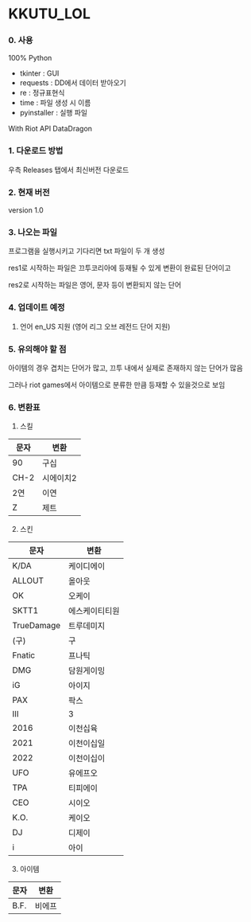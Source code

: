 

# KKUTU_LOL
### 0. 사용
100% Python
- tkinter : GUI
- requests : DD에서 데이터 받아오기
- re : 정규표현식
- time : 파일 생성 시 이름
- pyinstaller : 실행 파일

With Riot API DataDragon


### 1. 다운로드 방법
우측 Releases 탭에서 최신버전 다운로드

### 2. 현재 버전
version 1.0

### 3. 나오는 파일
프로그램을 실행시키고 기다리면 txt 파일이 두 개 생성

res1로 시작하는 파일은 끄투코리아에 등재될 수 있게 변환이 완료된 단어이고

res2로 시작하는 파일은 영어, 문자 등이 변환되지 않는 단어

### 4. 업데이트 예정
1. 언어 en_US 지원 (영어 리그 오브 레전드 단어 지원)

### 5. 유의해야 할 점
아이템의 경우 겹치는 단어가 많고, 끄투 내에서 실제로 존재하지 않는 단어가 많음

그러나 riot games에서 아이템으로 분류한 만큼 등재할 수 있을것으로 보임

### 6.  변환표
1. 스킬

문자 | 변환
-----|-----
90|구십
CH-2|시에이치2
2연|이연
Z|제트

2. 스킨

문자 | 변환
----|----
K/DA|케이디에이
ALLOUT|올아웃
OK|오케이
SKTT1|에스케이티티원
TrueDamage|트루데미지
(구)|구
Fnatic|프나틱
DMG|담원게이밍
iG|아이지
PAX|팍스
III|3
2016|이천십육
2021|이천이십일
2022|이천이십이
UFO|유에프오
TPA|티피에이
CEO|시이오
K.O.|케이오
DJ|디제이
i|아이
3. 아이템

문자|변환
---|---
B.F.|비에프
